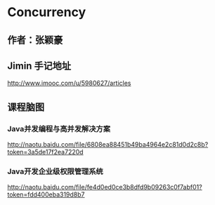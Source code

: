 # Concurrency

## 作者：张颖豪

## Jimin 手记地址

http://www.imooc.com/u/5980627/articles



## 课程脑图

### Java并发编程与高并发解决方案
http://naotu.baidu.com/file/6808ea88451b49ba4964e2c81d0d2c8b?token=3a5de17f2ea7220d

### Java开发企业级权限管理系统
http://naotu.baidu.com/file/fe4d0ed0ce3b8dfd9b09263c0f7abf01?token=fdd400eba319d8b7
